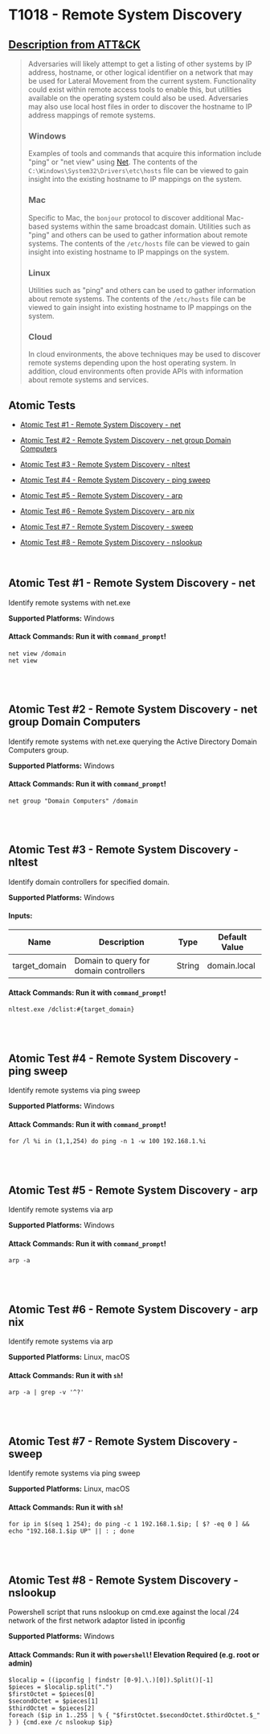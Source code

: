 # T1018 - Remote System Discovery
## [Description from ATT&CK](https://attack.mitre.org/wiki/Technique/T1018)
<blockquote>Adversaries will likely attempt to get a listing of other systems by IP address, hostname, or other logical identifier on a network that may be used for Lateral Movement from the current system. Functionality could exist within remote access tools to enable this, but utilities available on the operating system could also be used. Adversaries may also use local host files in order to discover the hostname to IP address mappings of remote systems. 

### Windows

Examples of tools and commands that acquire this information include "ping" or "net view" using [Net](https://attack.mitre.org/software/S0039). The contents of the <code>C:\Windows\System32\Drivers\etc\hosts</code> file can be viewed to gain insight into the existing hostname to IP mappings on the system.

### Mac

Specific to Mac, the <code>bonjour</code> protocol to discover additional Mac-based systems within the same broadcast domain. Utilities such as "ping" and others can be used to gather information about remote systems. The contents of the <code>/etc/hosts</code> file can be viewed to gain insight into existing hostname to IP mappings on the system.

### Linux

Utilities such as "ping" and others can be used to gather information about remote systems. The contents of the <code>/etc/hosts</code> file can be viewed to gain insight into existing hostname to IP mappings on the system.

### Cloud

In cloud environments, the above techniques may be used to discover remote systems depending upon the host operating system. In addition, cloud environments often provide APIs with information about remote systems and services.
</blockquote>

## Atomic Tests

- [Atomic Test #1 - Remote System Discovery - net](#atomic-test-1---remote-system-discovery---net)

- [Atomic Test #2 - Remote System Discovery - net group Domain Computers](#atomic-test-2---remote-system-discovery---net-group-domain-computers)

- [Atomic Test #3 - Remote System Discovery - nltest](#atomic-test-3---remote-system-discovery---nltest)

- [Atomic Test #4 - Remote System Discovery - ping sweep](#atomic-test-4---remote-system-discovery---ping-sweep)

- [Atomic Test #5 - Remote System Discovery - arp](#atomic-test-5---remote-system-discovery---arp)

- [Atomic Test #6 - Remote System Discovery - arp nix](#atomic-test-6---remote-system-discovery---arp-nix)

- [Atomic Test #7 - Remote System Discovery - sweep](#atomic-test-7---remote-system-discovery---sweep)

- [Atomic Test #8 - Remote System Discovery - nslookup](#atomic-test-8---remote-system-discovery---nslookup)


<br/>

## Atomic Test #1 - Remote System Discovery - net
Identify remote systems with net.exe

**Supported Platforms:** Windows



#### Attack Commands: Run it with `command_prompt`! 
```
net view /domain
net view
```






<br/>
<br/>

## Atomic Test #2 - Remote System Discovery - net group Domain Computers
Identify remote systems with net.exe querying the Active Directory Domain Computers group.

**Supported Platforms:** Windows



#### Attack Commands: Run it with `command_prompt`! 
```
net group "Domain Computers" /domain
```






<br/>
<br/>

## Atomic Test #3 - Remote System Discovery - nltest
Identify domain controllers for specified domain.

**Supported Platforms:** Windows


#### Inputs:
| Name | Description | Type | Default Value | 
|------|-------------|------|---------------|
| target_domain | Domain to query for domain controllers | String | domain.local|


#### Attack Commands: Run it with `command_prompt`! 
```
nltest.exe /dclist:#{target_domain}
```






<br/>
<br/>

## Atomic Test #4 - Remote System Discovery - ping sweep
Identify remote systems via ping sweep

**Supported Platforms:** Windows



#### Attack Commands: Run it with `command_prompt`! 
```
for /l %i in (1,1,254) do ping -n 1 -w 100 192.168.1.%i
```






<br/>
<br/>

## Atomic Test #5 - Remote System Discovery - arp
Identify remote systems via arp

**Supported Platforms:** Windows



#### Attack Commands: Run it with `command_prompt`! 
```
arp -a
```






<br/>
<br/>

## Atomic Test #6 - Remote System Discovery - arp nix
Identify remote systems via arp

**Supported Platforms:** Linux, macOS



#### Attack Commands: Run it with `sh`! 
```
arp -a | grep -v '^?'
```






<br/>
<br/>

## Atomic Test #7 - Remote System Discovery - sweep
Identify remote systems via ping sweep

**Supported Platforms:** Linux, macOS



#### Attack Commands: Run it with `sh`! 
```
for ip in $(seq 1 254); do ping -c 1 192.168.1.$ip; [ $? -eq 0 ] && echo "192.168.1.$ip UP" || : ; done
```






<br/>
<br/>

## Atomic Test #8 - Remote System Discovery - nslookup
Powershell script that runs nslookup on cmd.exe against the local /24 network of the first network adaptor listed in ipconfig

**Supported Platforms:** Windows



#### Attack Commands: Run it with `powershell`!  Elevation Required (e.g. root or admin) 
```
$localip = ((ipconfig | findstr [0-9].\.)[0]).Split()[-1]
$pieces = $localip.split(".")
$firstOctet = $pieces[0]
$secondOctet = $pieces[1]
$thirdOctet = $pieces[2]
foreach ($ip in 1..255 | % { "$firstOctet.$secondOctet.$thirdOctet.$_" } ) {cmd.exe /c nslookup $ip}
```






<br/>
